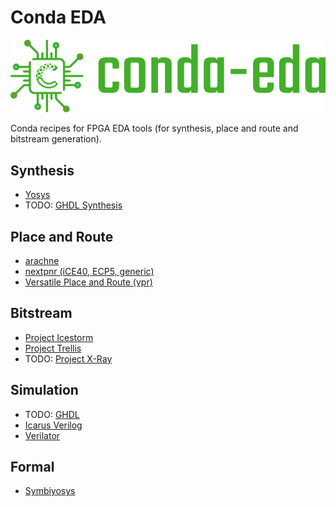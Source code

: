 # Conda EDA

<p align="center">
  <a href="https://hdl.github.io/conda-eda/"><img width=550px src="docs/_static/banner.png"/></a>
</p>

Conda recipes for FPGA EDA tools (for synthesis, place and route and bitstream generation).

## Synthesis

* [Yosys](https://github.com/YosysHQ/yosys)
* TODO: [GHDL Synthesis](https://github.com/tgingold/ghdlsynth-beta)

## Place and Route

* [arachne](https://github.com/cseed/arachne-pnr)
* [nextpnr (iCE40, ECP5, generic)](https://github.com/YosysHQ/nextpnr)
* [Versatile Place and Route (vpr)](https://github.com/verilog-to-routing/vtr-verilog-to-routing)

## Bitstream

* [Project Icestorm](https://github.com/cliffordwolf/icestorm)
* [Project Trellis](https://github.com/SymbiFlow/prjtrellis)
* TODO: [Project X-Ray](https://github.com/SymbiFlow/prjxray)

## Simulation

* TODO: [GHDL](http://ghdl.free.fr/)
* [Icarus Verilog](http://iverilog.icarus.com/)
* [Verilator](https://www.veripool.org/wiki/verilator)

## Formal

* [Symbiyosys](https://github.com/YosysHQ/SymbiYosys)
